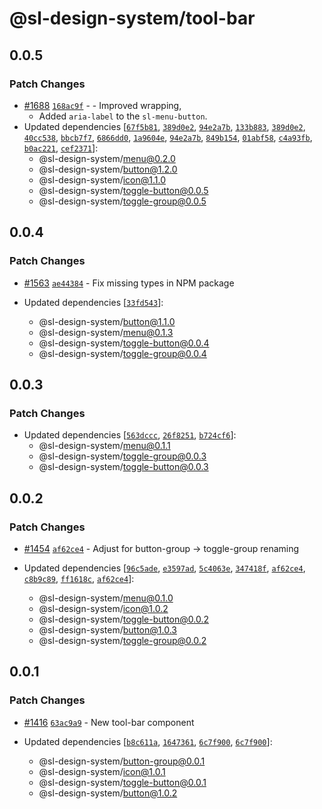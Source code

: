 # @sl-design-system/tool-bar

## 0.0.5

### Patch Changes

- [#1688](https://github.com/sl-design-system/components/pull/1688) [`168ac9f`](https://github.com/sl-design-system/components/commit/168ac9f449f4f4094d807fd29810a853f987a2f8) - - Improved wrapping,
  - Added `aria-label` to the `sl-menu-button`.
- Updated dependencies [[`67f5b81`](https://github.com/sl-design-system/components/commit/67f5b810558d124289f26e3cc3fb2c59da97bb5f), [`389d0e2`](https://github.com/sl-design-system/components/commit/389d0e2a982dd40b4e3a04cf3b1d8b34204236a0), [`94e2a7b`](https://github.com/sl-design-system/components/commit/94e2a7bf1ccaaa9d547654603554cc6bdfdf66fb), [`133b883`](https://github.com/sl-design-system/components/commit/133b883234d911dabe37bd3c8acef26afea20fe9), [`389d0e2`](https://github.com/sl-design-system/components/commit/389d0e2a982dd40b4e3a04cf3b1d8b34204236a0), [`40cc538`](https://github.com/sl-design-system/components/commit/40cc538648e6ed5ac453fbe708bae8761caaab5e), [`bbcb7f7`](https://github.com/sl-design-system/components/commit/bbcb7f7cd48e22fa1e61f24ba645a4131b0c75ee), [`6866dd0`](https://github.com/sl-design-system/components/commit/6866dd0f47f7decf2938e62edc8e3f6a865e6f6b), [`1a9604e`](https://github.com/sl-design-system/components/commit/1a9604e1fc70a6382a3545dafee527d7d674179d), [`94e2a7b`](https://github.com/sl-design-system/components/commit/94e2a7bf1ccaaa9d547654603554cc6bdfdf66fb), [`849b154`](https://github.com/sl-design-system/components/commit/849b1544bcc7cc60de1eb37ec282f2e467efc7eb), [`01abf58`](https://github.com/sl-design-system/components/commit/01abf5833d364a76dbdf4e0df0587d0fbec3848e), [`c4a93fb`](https://github.com/sl-design-system/components/commit/c4a93fba6f40b8e843a169117dfdd331a5d9d6e6), [`b0ac221`](https://github.com/sl-design-system/components/commit/b0ac22130da66c4f1ce68bf008a4e22a456ea768), [`cef2371`](https://github.com/sl-design-system/components/commit/cef2371d5868439edbba8156bf38c167b72f0f39)]:
  - @sl-design-system/menu@0.2.0
  - @sl-design-system/button@1.2.0
  - @sl-design-system/icon@1.1.0
  - @sl-design-system/toggle-button@0.0.5
  - @sl-design-system/toggle-group@0.0.5

## 0.0.4

### Patch Changes

- [#1563](https://github.com/sl-design-system/components/pull/1563) [`ae44384`](https://github.com/sl-design-system/components/commit/ae44384129f1a787a82fd35262f3f24e0883df58) - Fix missing types in NPM package

- Updated dependencies [[`33fd543`](https://github.com/sl-design-system/components/commit/33fd5432f1499051071662aaca9974c212304bc6)]:
  - @sl-design-system/button@1.1.0
  - @sl-design-system/menu@0.1.3
  - @sl-design-system/toggle-button@0.0.4
  - @sl-design-system/toggle-group@0.0.4

## 0.0.3

### Patch Changes

- Updated dependencies [[`563dccc`](https://github.com/sl-design-system/components/commit/563dccce29fc961ef46147c41a8f9f82bd2db384), [`26f8251`](https://github.com/sl-design-system/components/commit/26f825194432eee04ca8c67869dcddc1781b565e), [`b724cf6`](https://github.com/sl-design-system/components/commit/b724cf629b28ee7afb85ccc072a4a07c8aa0e6bc)]:
  - @sl-design-system/menu@0.1.1
  - @sl-design-system/toggle-group@0.0.3
  - @sl-design-system/toggle-button@0.0.3

## 0.0.2

### Patch Changes

- [#1454](https://github.com/sl-design-system/components/pull/1454) [`af62ce4`](https://github.com/sl-design-system/components/commit/af62ce4d0e65b1363b9cede48642bc22d1fc9365) - Adjust for button-group -> toggle-group renaming

- Updated dependencies [[`96c5ade`](https://github.com/sl-design-system/components/commit/96c5ade1562ca5faf936ce59f13a2fb84abeac56), [`e3597ad`](https://github.com/sl-design-system/components/commit/e3597adca3a2b98f1507af55b7fb3748d9c29ffb), [`5c4063e`](https://github.com/sl-design-system/components/commit/5c4063ed63560ca3e07940492653d23a4ec009d8), [`347418f`](https://github.com/sl-design-system/components/commit/347418fa98477365f5bc0aef1c70c9da4579f2a4), [`af62ce4`](https://github.com/sl-design-system/components/commit/af62ce4d0e65b1363b9cede48642bc22d1fc9365), [`c8b9c89`](https://github.com/sl-design-system/components/commit/c8b9c89a367066ab241348c9f93e6e087ec796ea), [`ff1618c`](https://github.com/sl-design-system/components/commit/ff1618cdfa4d0060465d993f656345ba1044f88c), [`af62ce4`](https://github.com/sl-design-system/components/commit/af62ce4d0e65b1363b9cede48642bc22d1fc9365)]:
  - @sl-design-system/menu@0.1.0
  - @sl-design-system/icon@1.0.2
  - @sl-design-system/toggle-button@0.0.2
  - @sl-design-system/button@1.0.3
  - @sl-design-system/toggle-group@0.0.2

## 0.0.1

### Patch Changes

- [#1416](https://github.com/sl-design-system/components/pull/1416) [`63ac9a9`](https://github.com/sl-design-system/components/commit/63ac9a93d3e339878f9da819e52ff1e1c3a66e59) - New tool-bar component

- Updated dependencies [[`b8c611a`](https://github.com/sl-design-system/components/commit/b8c611a2c48f6b3b175080183075e64bcf364a6e), [`1647361`](https://github.com/sl-design-system/components/commit/1647361aba7af478745fc30a8067154debff0808), [`6c7f900`](https://github.com/sl-design-system/components/commit/6c7f9004959dfbb7a715a6ecec8d82da6b1e5e9c), [`6c7f900`](https://github.com/sl-design-system/components/commit/6c7f9004959dfbb7a715a6ecec8d82da6b1e5e9c)]:
  - @sl-design-system/button-group@0.0.1
  - @sl-design-system/icon@1.0.1
  - @sl-design-system/toggle-button@0.0.1
  - @sl-design-system/button@1.0.2
